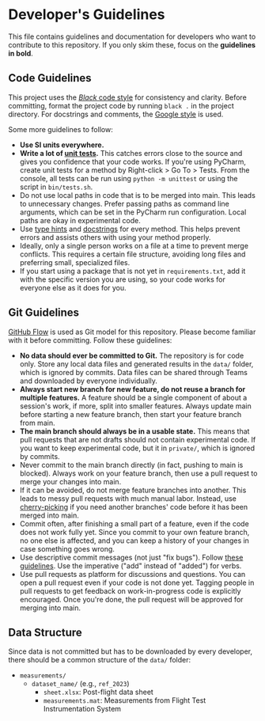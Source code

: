 # Developer's Guidelines
This file contains guidelines and documentation for developers who want to contribute to this repository. If you only skim these, focus on the **guidelines in bold**.

## Code Guidelines

This project uses the [_Black_ code style](https://github.com/psf/black) for consistency and clarity. Before committing, format the project code by running `black .` in the project directory.  For docstrings and comments, the [Google style](https://google.github.io/styleguide/pyguide.html#38-comments-and-docstrings) is used.

Some more guidelines to follow:
* **Use SI units everywhere.**
* **Write a lot of [unit tests](https://docs.python.org/3/library/unittest.html).** This catches errors close to the source and gives you confidence that your code works. If you're using PyCharm, create unit tests for a method by Right-click > Go To > Tests. From the console, all tests can be run using `python -m unittest` or using the script in `bin/tests.sh`.
* Do not use local paths in code that is to be merged into main. This leads to unnecessary changes. Prefer passing paths as command line arguments, which can be set in the PyCharm run configuration. Local paths are okay in experimental code.
* Use [type hints](https://docs.python.org/3/library/typing.html) and [docstrings](https://google.github.io/styleguide/pyguide.html#38-comments-and-docstrings) for every method. This helps prevent errors and assists others with using your method properly.
* Ideally, only a single person works on a file at a time to prevent merge conflicts. This requires a certain file structure, avoiding long files and preferring small, specialized files.
* If you start using a package that is not yet in `requirements.txt`, add it with the specific version you are using, so your code works for everyone else as it does for you.



## Git Guidelines
[GitHub Flow](https://docs.github.com/en/get-started/quickstart/github-flow) is used as Git model for this repository. Please become familiar with it before committing. Follow these guidelines:
* **No data should ever be committed to Git.** The repository is for code only. Store any local data files and generated results in the `data/` folder, which is ignored by commits. Data files can be shared through Teams and downloaded by everyone individually.
* **Always start new branch for new feature, do not reuse a branch for multiple features.** A feature should be a single component of about a session's work, if more, split into smaller features. Always update main before starting a new feature branch, then start your feature branch from main.
* **The main branch should always be in a usable state.** This means that pull requests that are not drafts should not contain experimental code. If you want to keep experimental code, but it in `private/`, which is ignored by commits.
* Never commit to the main branch directly (in fact, pushing to main is blocked). Always work on your feature branch, then use a pull request to merge your changes into main.
* If it can be avoided, do not merge feature branches into another. This leads to messy pull requests with much manual labor. Instead, use [cherry-picking](https://gitbetter.substack.com/p/how-to-use-git-cherry-pick-effectively) if you need another branches' code before it has been merged into main.
* Commit often, after finishing a small part of a feature, even if the code does not work fully yet. Since you commit to your own feature branch, no one else is affected, and you can keep a history of your changes in case something goes wrong.
* Use descriptive commit messages (not just "fix bugs"). Follow [these guidelines](https://gist.github.com/robertpainsi/b632364184e70900af4ab688decf6f53). Use the imperative ("add" instead of "added") for verbs.
* Use pull requests as platform for discussions and questions. You can open a pull request even if your code is not done yet. Tagging people in pull requests to get feedback on work-in-progress code is explicitly encouraged. Once you're done, the pull request will be approved for merging into main.



## Data Structure
Since data is not committed but has to be downloaded by every developer, there should be a common structure of the `data/` folder:
* `measurements/`
  * `dataset_name/` (e.g., `ref_2023`)
    * `sheet.xlsx`: Post-flight data sheet
    * `measurements.mat`: Measurements from Flight Test Instrumentation System
